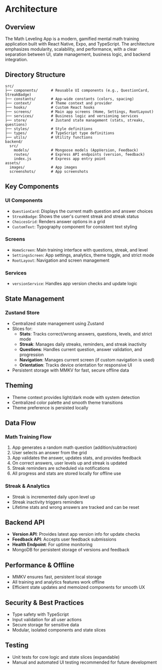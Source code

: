 # Architecture

## Overview

The Math Leveling App is a modern, gamified mental math training application built with React Native, Expo, and TypeScript. The architecture emphasizes modularity, scalability, and performance, with a clear separation between UI, state management, business logic, and backend integration.

## Directory Structure

```
src/
├── components/      # Reusable UI components (e.g., QuestionCard, StreakBadge)
├── constants/       # App-wide constants (colors, spacing)
├── context/         # Theme context and provider
├── hooks/           # Custom React hooks
├── screens/         # Main app screens (Home, Settings, RootLayout)
├── services/        # Business logic and versioning services
├── store/           # Zustand state management (stats, streaks, questions)
├── styles/          # Style definitions
├── types/           # TypeScript type definitions
├── utils/           # Utility functions
backend/
  src/
    models/          # Mongoose models (AppVersion, Feedback)
    routes/          # Express API endpoints (version, feedback)
    index.js         # Express app entry point
assets/
  images/            # App images
  screenshots/       # App screenshots
```

## Key Components

### UI Components

- `QuestionCard`: Displays the current math question and answer choices
- `StreakBadge`: Shows the user's current streak and streak status
- `ChoicesGrid`: Renders answer options in a grid
- `CustomText`: Typography component for consistent text styling

### Screens

- `HomeScreen`: Main training interface with questions, streak, and level
- `SettingsScreen`: App settings, analytics, theme toggle, and strict mode
- `RootLayout`: Navigation and screen management

### Services

- `versionService`: Handles app version checks and update logic

## State Management

### Zustand Store

- Centralized state management using Zustand
- Slices for:
  - **Stats**: Tracks correct/wrong answers, questions, levels, and strict mode
  - **Streak**: Manages daily streaks, reminders, and streak inactivity
  - **Questions**: Handles current question, answer validation, and progression
  - **Navigation**: Manages current screen (if custom navigation is used)
  - **Orientation**: Tracks device orientation for responsive UI
- Persistent storage with MMKV for fast, secure offline data

## Theming

- Theme context provides light/dark mode with system detection
- Centralized color palette and smooth theme transitions
- Theme preference is persisted locally

## Data Flow

### Math Training Flow

1. App generates a random math question (addition/subtraction)
2. User selects an answer from the grid
3. App validates the answer, updates stats, and provides feedback
4. On correct answers, user levels up and streak is updated
5. Streak reminders are scheduled via notifications
6. All progress and stats are stored locally for offline use

### Streak & Analytics

- Streak is incremented daily upon level up
- Streak inactivity triggers reminders
- Lifetime stats and wrong answers are tracked and can be reset

## Backend API

- **Version API**: Provides latest app version info for update checks
- **Feedback API**: Accepts user feedback submissions
- **Health Endpoint**: For uptime monitoring
- MongoDB for persistent storage of versions and feedback

## Performance & Offline

- MMKV ensures fast, persistent local storage
- All training and analytics features work offline
- Efficient state updates and memoized components for smooth UX

## Security & Best Practices

- Type safety with TypeScript
- Input validation for all user actions
- Secure storage for sensitive data
- Modular, isolated components and state slices

## Testing

- Unit tests for core logic and state slices (expandable)
- Manual and automated UI testing recommended for future development
